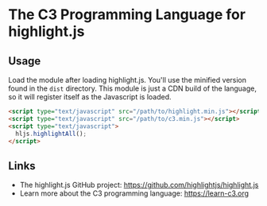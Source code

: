 # The C3 Programming Language for highlight.js

## Usage

Load the module after loading highlight.js.  You'll use the minified version found in the `dist` directory. This module is just a CDN build of the language, so it will register itself as the Javascript is loaded.

```html
<script type="text/javascript" src="/path/to/highlight.min.js"></script>
<script type="text/javascript" src="/path/to/c3.min.js"></script>
<script type="text/javascript">
  hljs.highlightAll();
</script>
```

## Links

- The highlight.js GitHub project: <https://github.com/highlightjs/highlight.js>
- Learn more about the C3 programming language: <https://learn-c3.org>
